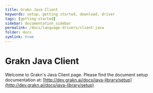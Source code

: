 ```yaml
---
title: Grakn Java Client
keywords: setup, getting started, download, driver
tags: [getting-started]
sidebar: documentation_sidebar
permalink: /docs/language-drivers/client-java
folder: docs
symlink: true
---
```


# Grakn Java Client

Welcome to Grakn's Java Client page. Please find the document setup documentation at: [http://dev.grakn.ai/docs/java-library/setup](http://dev.grakn.ai/docs/java-library/setup)
